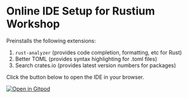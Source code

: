 # Online IDE Setup for Rustium Workshop

Preinstalls the following extensions:
1. `rust-analyzer` (provides code completion, formatting, etc for Rust)
2. Better TOML (provides syntax highlighting for .toml files)
3. Search crates.io (provides latest version numbers for packages)

Click the button below to open the IDE in your browser.

[![Open in Gitpod](https://gitpod.io/button/open-in-gitpod.svg)](https://gitpod.io/#https://github.com/sudormrfbin/rustium-workshop-online-ide)
